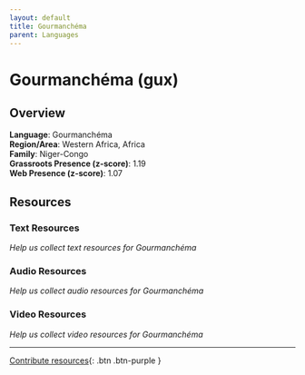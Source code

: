 ```yaml
---
layout: default
title: Gourmanchéma
parent: Languages
---
```


# Gourmanchéma (gux)

## Overview

**Language**: Gourmanchéma  
**Region/Area**: Western Africa, Africa  
**Family**: Niger-Congo  
**Grassroots Presence (z-score)**: 1.19  
**Web Presence (z-score)**: 1.07  

## Resources

### Text Resources
*Help us collect text resources for Gourmanchéma*

### Audio Resources
*Help us collect audio resources for Gourmanchéma*

### Video Resources
*Help us collect video resources for Gourmanchéma*

---

[Contribute resources](https://forms.office.com/e/1SfLJx3u1r){: .btn .btn-purple }
